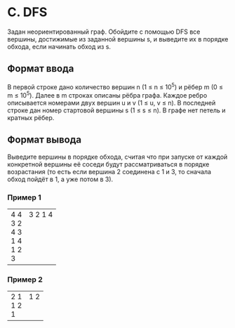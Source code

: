 # C. DFS

Задан неориентированный граф. Обойдите с помощью DFS все вершины, достижимые из заданной вершины s, и выведите их в порядке обхода, если начинать обход из s.

## Формат ввода

В первой строке дано количество вершин n (1 ≤ n ≤ 10<sup>5</sup>) и рёбер m (0 ≤ m ≤ 10<sup>5</sup>). Далее в m строках описаны рёбра графа. Каждое ребро описывается номерами двух вершин u и v (1 ≤ u, v ≤ n). В последней строке дан номер стартовой вершины s (1 ≤ s ≤ n).
В графе нет петель и кратных рёбер.

## Формат вывода

Выведите вершины в порядке обхода, считая что при запуске от каждой конкретной вершины её соседи будут рассматриваться в порядке возрастания (то есть если вершина 2 соединена с 1 и 3, то сначала обход пойдёт в 1, а уже потом в 3).

### Пример 1

<table><tr>
<td>
4 4<br>
3 2<br>
4 3<br>
1 4<br>
1 2<br>
3
</td>
<td>
3 2 1 4 <br>
<br>
<br>
<br>
<br>
<br>
</td>
</tr></table>

### Пример 2

<table><tr>
<td>
2 1<br>
1 2<br>
1
</td>
<td>
1 2 <br>
<br>
<br>
</td>
</tr></table>
